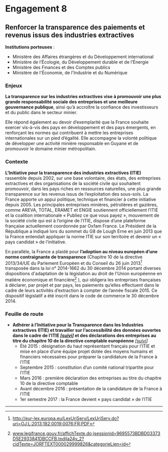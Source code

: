 # Engagement 8

## Renforcer la transparence des paiements et revenus issus des industries extractives

**Institutions porteuses** :
- Ministère des Affaires étrangères et du Développement international
- Ministère de l’Écologie, du Développement durable et de l’Énergie
- Ministère des Finances et des Comptes publics
- Ministère de l'Économie, de l'Industrie et du Numérique

### Enjeux

**La transparence sur les industries extractives vise à promouvoir une plus grande
responsabilité sociale des entreprises et une meilleure gouvernance publique**, ainsi qu’à
accroître la confiance des investisseurs et du public dans le secteur minier.

Elle répond également au devoir d’exemplarité que la France souhaite exercer vis-à-vis des
pays en développement et des pays émergents, en renforçant les normes qui contribuent à
mettre les entreprises internationales sur un pied d’égalité. Elle accompagne la volonté
politique de développer une activité minière responsable en Guyane et de promouvoir le
domaine minier métropolitain.

### Contexte

**L’Initiative pour la transparence des industries extractives (ITIE)** rassemble depuis 2002, sur une
base volontaire, des états, des entreprises extractives et des organisations de la société civile
qui souhaitent promouvoir, dans les pays riches en ressources naturelles, une plus grande
transparence sur les revenus issus de l’exploitation des sous-sols. La France apporte un appui
politique, technique et financier à cette initiative depuis 2005. Les principales entreprises
minières, pétrolières et gazières, comme AREVA, TOTAL, ERAMET et ENGIE soutiennent
officiellement l’ITIE et la coalition internationale « Publiez ce que vous payez », mouvement
de la société civile qui est à l’origine de l’ITIE, dispose d’une plateforme française
actuellement coordonnée par Oxfam France. Le Président de la République a indiqué lors du
sommet du G8 de Lough Erne en juin 2013 que la France entendait appliquer la norme ITIE sur
son territoire et devenir un « pays candidat » de l’initiative.

En parallèle, la France a plaidé pour **l’adoption au niveau européen d’une norme
contraignante de transparence** (Chapitre 10 de la directive 2013/34/UE du Parlement
Européen et du Conseil du 26 juin 2013[^1] transposée dans la loi n° 2014-1662 du 30 décembre
2014 portant diverses dispositions d'adaptation de la législation au droit de l'Union
européenne en matière économique et financière[^2] ), qui obligera les entreprises françaises à
déclarer, par projet et par pays, les paiements qu’elles effectuent dans le cadre de leurs
activités d’extraction à compter de l’année fiscale 2015. Ce dispositif législatif a été inscrit
dans le code de commerce le 30 décembre 2014.

### Feuille de route

- **Adhérer à l’Initiative pour la Transparence dans les Industries extractives (ITIE) et travailler sur l’accessibilité des données ouvertes dans le cadre de l’ITIE 
_[[suivi](https://git.framasoft.org/etalab/suivi/issues/133)]_
et des déclarations des entreprises au titre du chapitre 10 de la directive comptable européenne**
      _[[suivi](https://git.framasoft.org/etalab/suivi/issues/134)]_
    - Été 2015 : désignation du haut représentant français pour l’ITIE et mise en place d’une équipe projet dotée des moyens humains et financiers nécessaires pour préparer la candidature de la France à l’ITIE
    - Septembre 2015 : constitution d’un comité national tripartite pour l’ITIE
    - Mars 2016 : première déclaration des entreprises au titre du chapitre 10 de la directive comptable
    - Avant décembre 2016 : présentation de la candidature de la France à l’ITIE
    - 1er semestre 2017 : la France devient « pays candidat » de l’ITIE

----

[^1]: http://eur-lex.europa.eu/LexUriServ/LexUriServ.do?uri=OJ:L:2013:182:0019:0076:FR:PDF

[^2]: www.legifrance.gouv.fr/affichTexte.do;jsessionid=9695573BDBD03373D5E2933841DBCCFB.tpdila24v_2?cidTexte=JORFTEXT000029999826&categorieLien=id